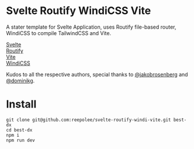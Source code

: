 # Svelte Routify WindiCSS Vite

A stater template for Svelte Application, uses Routify file-based router, WindiCSS to compile TailwindCSS and Vite.

[Svelte](https://svelte.dev)  
[Routify](https://routify.dev)  
[Vite](https://vitejs.dev)  
[WindiCSS](https://windicss.netlify.app)

Kudos to all the respective authors, special thanks to [@jakobrosenberg](https://github.com/jakobrosenberg) and [@dominikg](https://github.com/dominikg).

# Install

```
git clone git@github.com:reepolee/svelte-routify-windi-vite.git best-dx
cd best-dx
npm i
npm run dev
```
